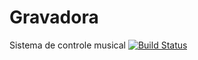 # Gravadora
Sistema de controle musical
[![Build Status](https://travis-ci.org/raymara/Gravadora.svg?branch=master)](https://travis-ci.org/raymara/Gravadora)